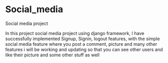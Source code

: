 # Social_media
Social media project 

In this project social media project using django framework, I have successfully implemented Signup, Signin, logout features,
with the simple social media feature where you post a comment, picture and many other features
i will be working and updating so that you can see other users and like their picture and some other stuff as well 
